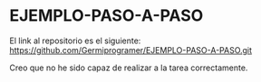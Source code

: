 # EJEMPLO-PASO-A-PASO

El link al repositorio es el siguiente: https://github.com/Germiprogramer/EJEMPLO-PASO-A-PASO.git

Creo que no he sido capaz de realizar a la tarea correctamente.
